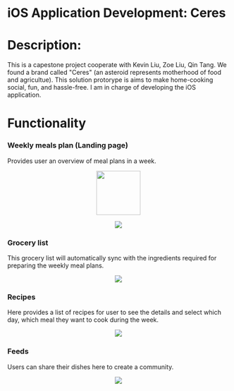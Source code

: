 # iOS Application Development: Ceres

# Description:
This is a capestone project cooperate with Kevin Liu, Zoe Liu, Qin Tang. We found a brand called "Ceres" (an asteroid represents motherhood of food and agricultue). This solution protorype is aims to make home-cooking social, fun, and hassle-free. I am in charge of developing the iOS application.

# Functionality

### Weekly meals plan (Landing page)
Provides user an overview of meal plans in a week.
<p align = 'center'>
<img src = 'https://github.com/zachhuang4026/ceres/blob/main/landing_page.gif' width="100">
</p>
<p align = 'center'>
<img src = 'https://github.com/zachhuang4026/ceres/blob/main/recipes_detail.gif'>
</p>

### Grocery list
This grocery list will automatically sync with the ingredients required for preparing the weekly meal plans.
<p align = 'center'>
<img src = 'https://github.com/zachhuang4026/ceres/blob/main/grocery_list.gif'>
</p>

### Recipes
Here provides a list of recipes for user to see the details and select which day, which meal they want to cook during the week.
<p align = 'center'>
<img src = 'https://github.com/zachhuang4026/ceres/blob/main/recipes_planning.gif'>
</p>

### Feeds
Users can share their dishes here to create a community.
<p align = 'center'>
<img src = 'https://github.com/zachhuang4026/ceres/blob/main/feeds.gif'>
</p>

